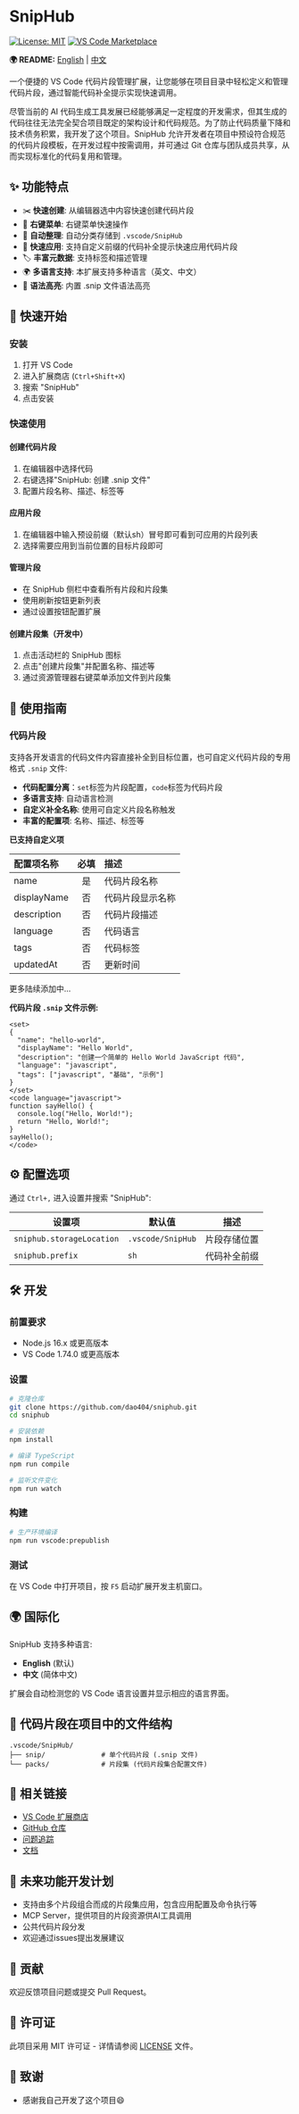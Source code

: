 # SnipHub

[![License: MIT](https://img.shields.io/badge/License-MIT-yellow.svg)](https://opensource.org/licenses/MIT)
[![VS Code Marketplace](https://img.shields.io/visual-studio-marketplace/v/Frank6.sniphub.svg)](https://marketplace.visualstudio.com/items?itemName=Frank6.sniphub)

**🌍 README:** [English](README.md) | [中文](README.zh-cn.md)

一个便捷的 VS Code 代码片段管理扩展，让您能够在项目目录中轻松定义和管理代码片段，通过智能代码补全提示实现快速调用。

尽管当前的 AI 代码生成工具发展已经能够满足一定程度的开发需求，但其生成的代码往往无法完全契合项目既定的架构设计和代码规范。为了防止代码质量下降和技术债务积累，我开发了这个项目。SnipHub 允许开发者在项目中预设符合规范的代码片段模板，在开发过程中按需调用，并可通过 Git 仓库与团队成员共享，从而实现标准化的代码复用和管理。

## ✨ 功能特点

- ✂️ **快速创建**: 从编辑器选中内容快速创建代码片段
- 🎯 **右键菜单**: 右键菜单快速操作
- 📂 **自动整理**: 自动分类存储到 `.vscode/SnipHub`
- 🔧 **快速应用**: 支持自定义前缀的代码补全提示快速应用代码片段
- 🏷️ **丰富元数据**: 支持标签和描述管理
- 🌍 **多语言支持**: 本扩展支持多种语言（英文、中文）
- 📝 **语法高亮**: 内置 .snip 文件语法高亮

## 🚀 快速开始

### 安装

1. 打开 VS Code
2. 进入扩展商店 (`Ctrl+Shift+X`)
3. 搜索 "SnipHub"
4. 点击安装

### 快速使用

#### 创建代码片段

1. 在编辑器中选择代码
2. 右键选择"SnipHub: 创建 .snip 文件"
3. 配置片段名称、描述、标签等

#### 应用片段
1. 在编辑器中输入预设前缀（默认sh）冒号即可看到可应用的片段列表
2. 选择需要应用到当前位置的目标片段即可

#### 管理片段
- 在 SnipHub 侧栏中查看所有片段和片段集
- 使用刷新按钮更新列表
- 通过设置按钮配置扩展

#### 创建片段集（开发中）
1. 点击活动栏的 SnipHub 图标
2. 点击"创建片段集"并配置名称、描述等
3. 通过资源管理器右键菜单添加文件到片段集


## 📖 使用指南

### 代码片段

支持各开发语言的代码文件内容直接补全到目标位置，也可自定义代码片段的专用格式 `.snip` 文件:

- **代码配置分离**：`set`标签为片段配置，`code`标签为代码片段
- **多语言支持**: 自动语言检测
- **自定义补全名称**: 使用可自定义片段名称触发
- **丰富的配置项**: 名称、描述、标签等

**已支持自定义项**

| 配置项名称 | 必填 | 描述 |
|:------|:------:|:------|
|name|是|代码片段名称|
|displayName|否|代码片段显示名称|
|description|否|代码片段描述|
|language|否|代码语言|
|tags|否|代码标签|
|updatedAt|否|更新时间|

更多陆续添加中...

**代码片段 `.snip` 文件示例:**

```snip
<set>
{
  "name": "hello-world",
  "displayName": "Hello World",
  "description": "创建一个简单的 Hello World JavaScript 代码",
  "language": "javascript",
  "tags": ["javascript", "基础", "示例"]
}
</set>
<code language="javascript">
function sayHello() {
  console.log("Hello, World!");
  return "Hello, World!";
}
sayHello();
</code>
```

## ⚙️ 配置选项

通过 `Ctrl+,` 进入设置并搜索 "SnipHub":

| 设置项 | 默认值 | 描述 |
|---------|---------|-------------|
| `sniphub.storageLocation` | `.vscode/SnipHub` | 片段存储位置 |
| `sniphub.prefix` | `sh` | 代码补全前缀 |

## 🛠️ 开发

### 前置要求

- Node.js 16.x 或更高版本
- VS Code 1.74.0 或更高版本

### 设置

```bash
# 克隆仓库
git clone https://github.com/dao404/sniphub.git
cd sniphub

# 安装依赖
npm install

# 编译 TypeScript
npm run compile

# 监听文件变化
npm run watch
```

### 构建

```bash
# 生产环境编译
npm run vscode:prepublish
```

### 测试

在 VS Code 中打开项目，按 `F5` 启动扩展开发主机窗口。

## 🌍 国际化

SnipHub 支持多种语言:

- **English** (默认)
- **中文** (简体中文)

扩展会自动检测您的 VS Code 语言设置并显示相应的语言界面。

## 📝 代码片段在项目中的文件结构

```
.vscode/SnipHub/
├── snip/              # 单个代码片段 (.snip 文件)
└── packs/             # 片段集 (代码片段集合配置文件)
```
## 🔗 相关链接

- [VS Code 扩展商店](https://marketplace.visualstudio.com/items?itemName=sniphub)
- [GitHub 仓库](https://github.com/dao404/sniphub)
- [问题追踪](https://github.com/dao404/sniphub/issues)
- [文档](https://github.com/dao404/sniphub/wiki)


## 📁 未来功能开发计划

- 支持由多个片段组合而成的片段集应用，包含应用配置及命令执行等
- MCP Server，提供项目的片段资源供AI工具调用
- 公共代码片段分发
- 欢迎通过issues提出发展建议

## 🤝 贡献

欢迎反馈项目问题或提交 Pull Request。

## 📜 许可证

此项目采用 MIT 许可证 - 详情请参阅 [LICENSE](LICENSE) 文件。



## 🙏 致谢

- 感谢我自己开发了这个项目😄
